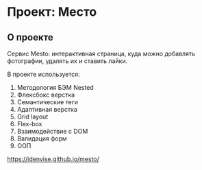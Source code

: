 # Проект: Место

## О проекте

Cервис Mesto: интерактивная страница, куда можно добавлять фотографии, удалять их и ставить лайки.

В проекте используется:

1. Методология БЭМ Nested
2. Флексбокс верстка
3. Семантические теги
4. Адаптивная верстка
5. Grid layout
6. Flex-box
7. Взаимодействие с DOM
8. Валидация форм
9. ООП

https://idenvise.github.io/mesto/
